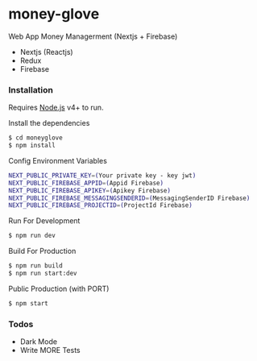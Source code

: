 # money-glove

Web App Money Managerment (Nextjs + Firebase)

- Nextjs (Reactjs)
- Redux
- Firebase

### Installation

Requires [Node.js](https://nodejs.org/) v4+ to run.

Install the dependencies

```sh
$ cd moneyglove
$ npm install
```

Config Environment Variables

```sh
NEXT_PUBLIC_PRIVATE_KEY=(Your private key - key jwt)
NEXT_PUBLIC_FIREBASE_APPID=(Appid Firebase)
NEXT_PUBLIC_FIREBASE_APIKEY=(Apikey Firebase)
NEXT_PUBLIC_FIREBASE_MESSAGINGSENDERID=(MessagingSenderID Firebase)
NEXT_PUBLIC_FIREBASE_PROJECTID=(ProjectId Firebase)
```

Run For Development

```sh
$ npm run dev
```

Build For Production

```sh
$ npm run build
$ npm run start:dev
```

Public Production (with PORT)

```sh
$ npm start
```

### Todos

- Dark Mode
- Write MORE Tests
